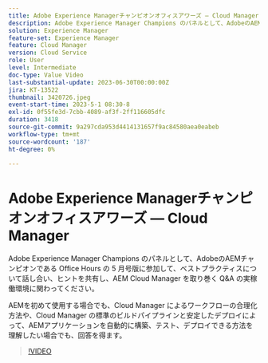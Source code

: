 ```yaml
---
title: Adobe Experience Managerチャンピオンオフィスアワーズ — Cloud Manager
description: Adobe Experience Manager Champions のパネルとして、AdobeのAEMチャンピオン Office Hours の 5 月号にご参加ください。ベストプラクティスやヒントを紹介し、AEM Cloud Manager を取り巻く Q&A に取り組んでください。AEMアプリケーションを自動的にクラウドにデプロイすると、AEM Champions がその解決策を提供します。
solution: Experience Manager
feature-set: Experience Manager
feature: Cloud Manager
version: Cloud Service
role: User
level: Intermediate
doc-type: Value Video
last-substantial-update: 2023-06-30T00:00:00Z
jira: KT-13522
thumbnail: 3420726.jpeg
event-start-time: 2023-5-1 08:30-8
exl-id: 0f55fe3d-7cbb-4089-af3f-2ff116605dfc
duration: 3418
source-git-commit: 9a297cda953d4414131657f9ac84580aea0eabeb
workflow-type: tm+mt
source-wordcount: '187'
ht-degree: 0%

---
```


# Adobe Experience Managerチャンピオンオフィスアワーズ — Cloud Manager

Adobe Experience Manager Champions のパネルとして、AdobeのAEMチャンピオンである Office Hours の 5 月号版に参加して、ベストプラクティスについて話し合い、ヒントを共有し、AEM Cloud Manager を取り巻く Q&amp;A の実稼働環境に関わってください。

AEMを初めて使用する場合でも、Cloud Manager によるワークフローの合理化方法や、Cloud Manager の標準のビルドパイプラインと安定したデプロイによって、AEMアプリケーションを自動的に構築、テスト、デプロイできる方法を理解したい場合でも、回答を得ます。

>[!VIDEO](https://video.tv.adobe.com/v/3420726/?learn=on)
